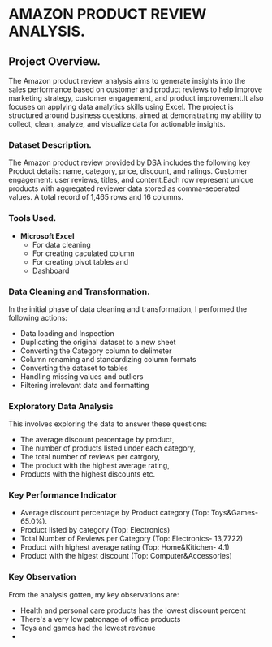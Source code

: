 # AMAZON PRODUCT REVIEW ANALYSIS.
## Project Overview.
The Amazon product review analysis aims to generate insights into the sales performance based on customer and product reviews to help improve marketing strategy, customer engagement, and product improvement.It also focuses on applying data analytics skills using Excel.  The project is structured around business questions, aimed at demonstrating my ability to collect, clean, analyze, and visualize data for actionable insights.
### Dataset Description.
The Amazon product review provided by DSA includes the following key Product details: name, category, price, discount, and ratings. Customer engagement: user reviews, titles, and content.Each row represent unique products with aggregated reviewer data stored as comma-seperated values. A total record of 1,465 rows and 16 columns.
### Tools Used.
- **Microsoft Excel**
     - For data cleaning
     - For creating caculated column
     - For creating pivot tables and
     - Dashboard
### Data Cleaning and Transformation.
In the initial phase of data cleaning and transformation, I performed the following actions:
- Data loading and Inspection
- Duplicating the original dataset to a new sheet
- Converting the Category column to delimeter
- Column renaming and standardizing column formats
- Converting the dataset to tables
- Handling missing values and outliers
- Filtering irrelevant data and formatting
### Exploratory Data Analysis
This involves exploring the data to answer these questions:
- The average discount percentage by product,
- The number of products listed under each category,
- The total number of reviews per catrgory,
- The product with the highest average rating,
- Products with the highest discounts etc.
### Key Performance Indicator
- Average discount percentage by Product category (Top: Toys&Games- 65.0%).
- Product listed by category (Top: Electronics)
- Total Number of Reviews per Category (Top: Electronics- 13,7722)
- Product with highest average rating (Top: Home&Kitichen- 4.1)
- Product with the higest discount (Top: Computer&Accessories)
### Key Observation
From the analysis gotten, my key observations are:
- Health and personal care products has the lowest discount percent
- There's a very low patronage of office products
- Toys and games had the lowest revenue
- 






























